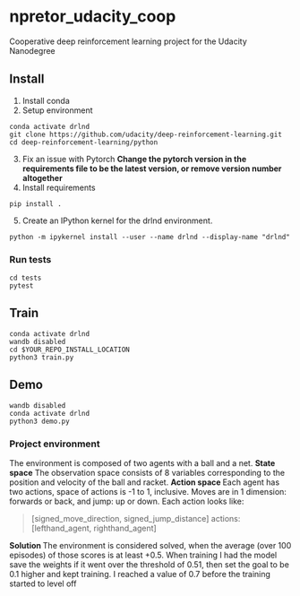 # npretor_udacity_coop
Cooperative deep reinforcement learning project for the Udacity Nanodegree

## Install 
1. Install conda 
2. Setup environment 

```
conda activate drlnd 
git clone https://github.com/udacity/deep-reinforcement-learning.git
cd deep-reinforcement-learning/python
```

3. Fix an issue with Pytorch
<b>Change the pytorch version in the requirements file to be the latest version, or remove version number altogether </b>
4. Install requirements 
```
pip install .
```

5. Create an IPython kernel for the drlnd environment.
```
python -m ipykernel install --user --name drlnd --display-name "drlnd"
```

### Run tests
```
cd tests 
pytest 
```


## Train 
```
conda activate drlnd 
wandb disabled 
cd $YOUR_REPO_INSTALL_LOCATION
python3 train.py 
```

## Demo 
```
wandb disabled
conda activate drlnd 
python3 demo.py 
``` 

### Project environment 
The environment is composed of two agents with a ball and a net. 
<b> State space</b> The observation space consists of 8 variables corresponding to the position and velocity of the ball and racket.
<b> Action space </b>Each agent has two actions, space of actions is -1 to 1, inclusive. Moves are in 1 dimension: forwards or back, and jump: up or down. Each action looks like:  
> [signed_move_direction, signed_jump_distance]
        actions: [lefthand_agent, righthand_agent] 

<b> Solution </b> The environment is considered solved, when the average (over 100 episodes) of those scores is at least +0.5. When training I had the model save the weights if it went over the threshold of 0.51, then set the goal to be 0.1 higher and kept training. I reached a value of 0.7 before the training started to level off 

